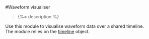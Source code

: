 #Waveform visualiser

> {%= description %}

Use this module to visualise waveform data over a shared timeline.  
The module relies on the [timeline](https://github.com/Ircam-RnD/timeLine) object.